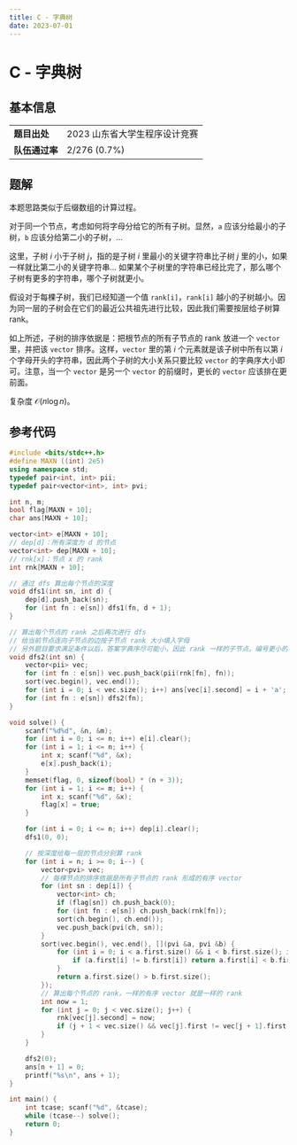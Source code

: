 ```yaml
---
title: C - 字典树
date: 2023-07-01
---
```


# C - 字典树

## 基本信息

<table>
<tr>
<td><b>题目出处</b></td><td>2023 山东省大学生程序设计竞赛</td>
</tr>
<tr>
<td><b>队伍通过率</b></td><td>2/276 (0.7%)</td>
</tr>
</table>

## 题解

本题思路类似于后缀数组的计算过程。

对于同一个节点，考虑如何将字母分给它的所有子树。显然，`a` 应该分给最小的子树，`b` 应该分给第二小的子树，...

这里，子树 $i$ 小于子树 $j$，指的是子树 $i$ 里最小的关键字符串比子树 $j$ 里的小，如果一样就比第二小的关键字符串... 如果某个子树里的字符串已经比完了，那么哪个子树有更多的字符串，哪个子树就更小。

假设对于每棵子树，我们已经知道一个值 `rank[i]`，`rank[i]` 越小的子树越小。因为同一层的子树会在它们的最近公共祖先进行比较，因此我们需要按层给子树算 rank。

如上所述，子树的排序依据是：把根节点的所有子节点的 rank 放进一个 `vector` 里，并把该 `vector` 排序。这样，`vector` 里的第 $i$ 个元素就是该子树中所有以第 $i$ 个字母开头的字符串，因此两个子树的大小关系只要比较 `vector` 的字典序大小即可。注意，当一个 `vector` 是另一个 `vector` 的前缀时，更长的 `vector` 应该排在更前面。

复杂度 $\mathcal{O}(n \log n)$。

## 参考代码

```c++ linenums="1"
#include <bits/stdc++.h>
#define MAXN ((int) 2e5)
using namespace std;
typedef pair<int, int> pii;
typedef pair<vector<int>, int> pvi;

int n, m;
bool flag[MAXN + 10];
char ans[MAXN + 10];

vector<int> e[MAXN + 10];
// dep[d]：所有深度为 d 的节点
vector<int> dep[MAXN + 10];
// rnk[x]：节点 x 的 rank
int rnk[MAXN + 10];

// 通过 dfs 算出每个节点的深度
void dfs1(int sn, int d) {
    dep[d].push_back(sn);
    for (int fn : e[sn]) dfs1(fn, d + 1);
}

// 算出每个节点的 rank 之后再次进行 dfs
// 给当前节点连向子节点的边按子节点 rank 大小填入字母
// 另外题目要求满足条件以后，答案字典序尽可能小，因此 rank 一样的子节点，编号更小的要排前面
void dfs2(int sn) {
    vector<pii> vec;
    for (int fn : e[sn]) vec.push_back(pii(rnk[fn], fn));
    sort(vec.begin(), vec.end());
    for (int i = 0; i < vec.size(); i++) ans[vec[i].second] = i + 'a';
    for (int fn : e[sn]) dfs2(fn);
}

void solve() {
    scanf("%d%d", &n, &m);
    for (int i = 0; i <= n; i++) e[i].clear();
    for (int i = 1; i <= n; i++) {
        int x; scanf("%d", &x);
        e[x].push_back(i);
    }
    memset(flag, 0, sizeof(bool) * (n + 3));
    for (int i = 1; i <= m; i++) {
        int x; scanf("%d", &x);
        flag[x] = true;
    }

    for (int i = 0; i <= n; i++) dep[i].clear();
    dfs1(0, 0);

    // 按深度给每一层的节点分别算 rank
    for (int i = n; i >= 0; i--) {
        vector<pvi> vec;
        // 每棵节点的排序依据是所有子节点的 rank 形成的有序 vector
        for (int sn : dep[i]) {
            vector<int> ch;
            if (flag[sn]) ch.push_back(0);
            for (int fn : e[sn]) ch.push_back(rnk[fn]);
            sort(ch.begin(), ch.end());
            vec.push_back(pvi(ch, sn));
        }
        sort(vec.begin(), vec.end(), [](pvi &a, pvi &b) {
            for (int i = 0; i < a.first.size() && i < b.first.size(); i++) {
                if (a.first[i] != b.first[i]) return a.first[i] < b.first[i];
            }
            return a.first.size() > b.first.size();
        });
        // 算出每个节点的 rank，一样的有序 vector 就是一样的 rank
        int now = 1;
        for (int j = 0; j < vec.size(); j++) {
            rnk[vec[j].second] = now;
            if (j + 1 < vec.size() && vec[j].first != vec[j + 1].first) now++;
        }
    }

    dfs2(0);
    ans[n + 1] = 0;
    printf("%s\n", ans + 1);
}

int main() {
    int tcase; scanf("%d", &tcase);
    while (tcase--) solve();
    return 0;
}
```
